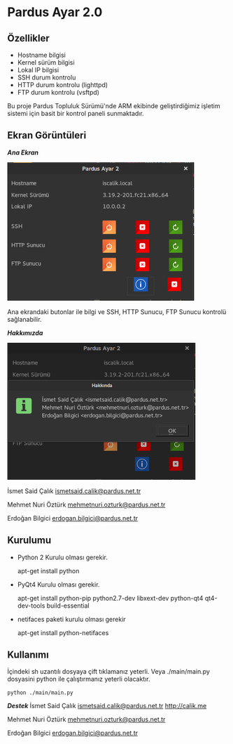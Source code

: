 Pardus Ayar 2.0
===========

Özellikler
--------
- Hostname bilgisi
- Kernel sürüm bilgisi
- Lokal IP bilgisi
- SSH durum kontrolu
- HTTP durum kontrolu (lighttpd)
- FTP durum kontrolu (vsftpd)


Bu proje Pardus Topluluk Sürümü'nde ARM ekibinde geliştirdiğimiz
işletim sistemi için basit bir kontrol paneli sunmaktadır.


Ekran Görüntüleri
-----------


***Ana Ekran***

![Ana Ekran](https://raw.githubusercontent.com/iscalik/iscalik.github.io/master/pardusAyar2/0.png?token=AFkGKZJ495hCSPlbv0xLd2_57P4OuXZVks5Va2PnwA==)

Ana ekrandaki butonlar ile bilgi ve SSH, HTTP Sunucu, FTP Sunucu kontrolü sağlanabilir.

***Hakkımızda***

![Hakkımızda](https://raw.githubusercontent.com/iscalik/iscalik.github.io/master/pardusAyar2/1.png?token=AFkGKR9oywdHSJoCSEcRQpfPdIVXPNEwks5Va2QXwA==)

İsmet Said Çalık <ismetsaid.calik@pardus.net.tr>

Mehmet Nuri Öztürk <mehmetnuri.ozturk@pardus.net.tr>

Erdoğan Bilgici <erdogan.bilgici@pardus.net.tr>



Kurulumu
------------
- Python 2 Kurulu olması gerekir.

    apt-get install python


- PyQt4 Kurulu olması gerekir.

    apt-get install python-pip python2.7-dev libxext-dev python-qt4 qt4-dev-tools build-essential

- netifaces paketi kurulu olması gerekir

    apt-get install python-netifaces

Kullanımı
-----
İçindeki sh uzantılı dosyaya çift tıklamanız yeterli. Veya ./main/main.py dosyasini python ile çalıştırmanız yeterli olacaktır.

    python ./main/main.py

***Destek***
İsmet Said Çalık 
<ismetsaid.calik@pardus.net.tr>
http://calik.me

Mehmet Nuri Öztürk
 <mehmetnuri.ozturk@pardus.net.tr>
 
Erdoğan Bilgici 
<erdogan.bilgici@pardus.net.tr>